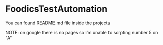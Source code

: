 # FoodicsTestAutomation

You can found README.md file inside the projects

NOTE: on google there is no pages so I’m unable to scrpting number 5 on "A"

